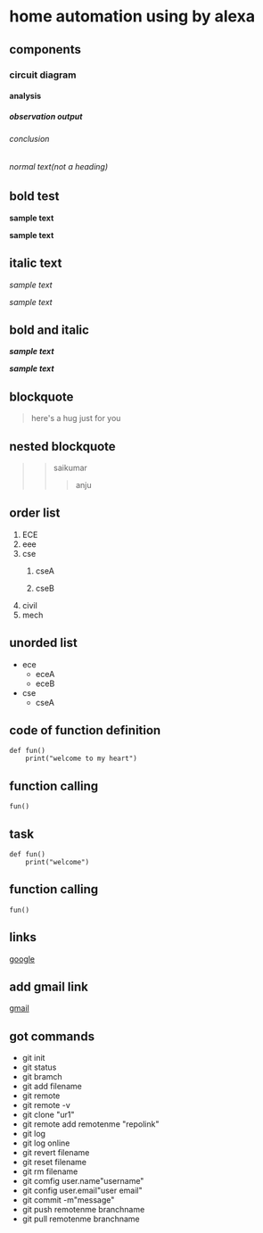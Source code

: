 # home automation using by alexa 
## components
### circuit diagram
#### analysis
##### observation output
###### conclusion
###### normal text(not a heading)
## bold test 
**sample text**

__sample text__
## italic text 
*sample text*

_sample text_
## bold and italic 
**_sample text_**

__*sample text*__
## blockquote 
> here's a hug just for you
## nested blockquote 
>> saikumar 
>>> anju
## order list 
1. ECE 
2. eee 
3. cse 
   1. cseA

   2. cseB 
4. civil 
5. mech
## unorded list 
- ece 
    * eceA 
    * eceB
- cse 
    + cseA
## code of function definition
```
def fun()
    print("welcome to my heart")
```
## function calling 
`
fun()
`
## task 
```
def fun()
    print("welcome")
```
## function calling 
`
fun()
`
## links 
[google](https://www.google.com)

## add gmail link 
[gmail](https://www.google.com)
## got commands
- git init 
- git status
- git bramch 
- git add filename 
- git remote 
- git remote -v 
- git clone "ur1"
- git remote add remotenme "repolink"
- git log 
- git log online
- git revert filename 
- git reset filename 
- git rm filename 
- git comfig user.name"username"
- git config user.email"user email"
- git commit -m"message"
- git push remotenme branchname 
- git pull remotenme branchname
